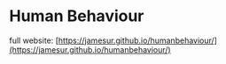 # Human Behaviour
full website: [https://jamesur.github.io/humanbehaviour/](https://jamesur.github.io/humanbehaviour/)
